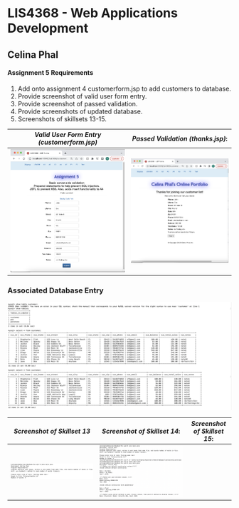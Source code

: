 
# LIS4368 - Web Applications Development

## Celina Phal

#### Assignment 5 Requirements

1. Add onto assignment 4 customerform.jsp to add customers to database. 
2. Provide screenshot of valid user form entry.
3. Provide screenshot of passed validation.
4. Provide screenshots of updated database.
5. Screenshots of skillsets 13-15.


| *Valid User Form Entry (customerform.jsp)*      | *Passed Validation (thanks.jsp)*: | 
| :----:       |    :----:   |
| ![Skillset1](img/img1.png)   | ![Skillset2](img/img2.png) |


### Associated Database Entry
![Skillset1](img/img3.png)





| *Screenshot of Skillset 13*      | *Screenshot of Skillset 14*: | *Screenshot of Skillset 15*:     |
| :----:       |    :----:   |          :----: |
| ![Skillset1](img/q13.png)   | ![Skillset2](img/q14.png) |  |
